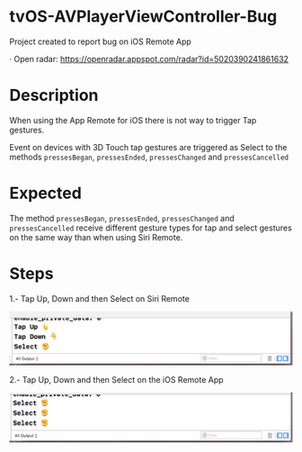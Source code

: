 # tvOS-AVPlayerViewController-Bug
Project created to report bug on iOS Remote App

· Open radar: https://openradar.appspot.com/radar?id=5020390241861632

# Description
When using the App Remote for iOS there is not way to trigger Tap gestures. 

Event on devices with 3D Touch tap gestures are triggered as Select to the methods `pressesBegan`, `pressesEnded`, `pressesChanged` and `pressesCancelled`

# Expected 
The method `pressesBegan`, `pressesEnded`, `pressesChanged` and `pressesCancelled` receive different gesture types for tap and select gestures on the same way than when using Siri Remote.

# Steps

1.- Tap Up, Down and then Select on Siri Remote

![](siri_remote.png)

2.- Tap Up, Down and then Select on the iOS Remote App

![](app_remote.png)

